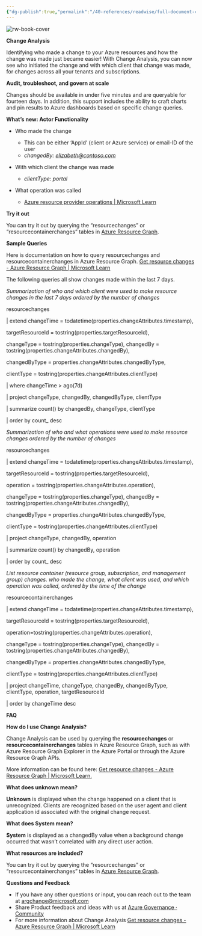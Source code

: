 ```yaml
---
{"dg-publish":true,"permalink":"/40-references/readwise/full-document-contents/announcing-the-general-availability-of-change-actor/","tags":["rw/articles"]}
---
```


![rw-book-cover](https://cdn.techcommunity.microsoft.com/assets/Azure/BlogPreview_default-blue.png)

**Change Analysis**

Identifying who made a change to your Azure resources and how the change was made just became easier! With Change Analysis, you can now see who initiated the change and with which client that change was made, for changes across all your tenants and subscriptions.

**Audit, troubleshoot, and govern at scale** 

Changes should be available in under five minutes and are queryable for fourteen days. In addition, this support includes the ability to craft charts and pin results to Azure dashboards based on specific change queries.

**What’s new: Actor Functionality**

* Who made the change
	+ This can be either ‘AppId’ (client or Azure service) or email-ID of the user
	+ *changedBy: elizabeth@contoso.com*

* With which client the change was made
	+ *clientType: portal*

* What operation was called
	+ [Azure resource provider operations | Microsoft Learn](https://learn.microsoft.com/en-us/azure/role-based-access-control/resource-provider-operations)

**Try it out**

You can try it out by querying the “resourcechanges” or “resourcecontainerchanges” tables in [Azure Resource Graph](https://ms.portal.azure.com/#view/HubsExtension/ArgQueryBlade).

**Sample Queries**

Here is documentation on how to query resourcechanges and resourcecontainerchanges in Azure Resource Graph. [Get resource changes - Azure Resource Graph | Microsoft Learn](https://nam06.safelinks.protection.outlook.com/?url=https%3A%2F%2Flearn.microsoft.com%2Fen-us%2Fazure%2Fgovernance%2Fresource-graph%2Fhow-to%2Fget-resource-changes%3Ftabs%3Dazure-cli&data=05%7C01%7Ciancarter%40microsoft.com%7C2848c427a96c4268c4f408db94b3aa89%7C72f988bf86f141af91ab2d7cd011db47%7C1%7C0%7C638267271743328012%7CUnknown%7CTWFpbGZsb3d8eyJWIjoiMC4wLjAwMDAiLCJQIjoiV2luMzIiLCJBTiI6Ik1haWwiLCJXVCI6Mn0%3D%7C3000%7C%7C%7C&sdata=0Il95EThZS8AciSyMG5KxbkCUqAIxR85JQwFnJ4XQK8%3D&reserved=0)

The following queries all show changes made within the last 7 days.

*Summarization of who and which client were used to make resource changes in the last 7 days ordered by the number of changes*

resourcechanges

| extend changeTime = todatetime(properties.changeAttributes.timestamp),

targetResourceId = tostring(properties.targetResourceId),

changeType = tostring(properties.changeType), changedBy = tostring(properties.changeAttributes.changedBy),

changedByType = properties.changeAttributes.changedByType,

clientType = tostring(properties.changeAttributes.clientType)

| where changeTime > ago(7d)

| project changeType, changedBy, changedByType, clientType

| summarize count() by changedBy, changeType, clientType

| order by count\_ desc

*Summarization of who and what operations were used to make resource changes ordered by the number of changes*

resourcechanges

| extend changeTime = todatetime(properties.changeAttributes.timestamp),

targetResourceId = tostring(properties.targetResourceId),

operation = tostring(properties.changeAttributes.operation),

changeType = tostring(properties.changeType), changedBy = tostring(properties.changeAttributes.changedBy),

changedByType = properties.changeAttributes.changedByType,

clientType = tostring(properties.changeAttributes.clientType)

| project changeType, changedBy, operation

| summarize count() by changedBy, operation

| order by count\_ desc

*List resource container (resource group, subscription, and management group) changes. who made the change, what client was used, and which operation was called, ordered by the time of the change*

resourcecontainerchanges

| extend changeTime = todatetime(properties.changeAttributes.timestamp),

targetResourceId = tostring(properties.targetResourceId),

operation=tostring(properties.changeAttributes.operation),

changeType = tostring(properties.changeType), changedBy = tostring(properties.changeAttributes.changedBy),

changedByType = properties.changeAttributes.changedByType,

clientType = tostring(properties.changeAttributes.clientType)

| project changeTime, changeType, changedBy, changedByType, clientType, operation, targetResourceId

| order by changeTime desc

**FAQ**

**How do I use Change Analysis?**

Change Analysis can be used by querying the **resourcechanges** or **resourcecontainerchanges** tables in Azure Resource Graph, such as with Azure Resource Graph Explorer in the Azure Portal or through the Azure Resource Graph APIs.

More information can be found here: [Get resource changes - Azure Resource Graph | Microsoft Learn.](https://nam06.safelinks.protection.outlook.com/?url=https%3A%2F%2Flearn.microsoft.com%2Fen-us%2Fazure%2Fgovernance%2Fresource-graph%2Fhow-to%2Fget-resource-changes%3Ftabs%3Dazure-cli&data=05%7C01%7Ciancarter%40microsoft.com%7C2848c427a96c4268c4f408db94b3aa89%7C72f988bf86f141af91ab2d7cd011db47%7C1%7C0%7C638267271743328012%7CUnknown%7CTWFpbGZsb3d8eyJWIjoiMC4wLjAwMDAiLCJQIjoiV2luMzIiLCJBTiI6Ik1haWwiLCJXVCI6Mn0%3D%7C3000%7C%7C%7C&sdata=0Il95EThZS8AciSyMG5KxbkCUqAIxR85JQwFnJ4XQK8%3D&reserved=0)

**What does unknown mean?**

**Unknown** is displayed when the change happened on a client that is unrecognized. Clients are recognized based on the user agent and client application id associated with the original change request.

**What does System mean?**

**System** is displayed as a changedBy value when a background change occurred that wasn’t correlated with any direct user action.

**What resources are included?**   

You can try it out by querying the “resourcechanges” or “resourcecontainerchanges” tables in [Azure Resource Graph](https://ms.portal.azure.com/#view/HubsExtension/ArgQueryBlade).

**Questions and Feedback** 

* If you have any other questions or input, you can reach out to the team at [argchange@microsoft.com](mailto:argchange@microsoft.com)
* Share Product feedback and ideas with us at [Azure Governance · Community](https://feedback.azure.com/d365community/forum/675ae472-f324-ec11-b6e6-000d3a4f0da0)
* For more information about Change Analysis [Get resource changes - Azure Resource Graph | Microsoft Learn](https://learn.microsoft.com/en-us/azure/governance/resource-graph/changes/get-resource-changes?tabs=azure-cli)
